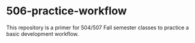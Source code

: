 # 506-practice-workflow
This repository is a primer for 504/507 Fall semester classes to practice a basic development workflow.
